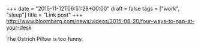+++
date = "2015-11-12T06:51:28+00:00"
draft = false
tags = ["work", "sleep"]
title = "Link post"
+++
http://www.bloomberg.com/news/videos/2015-08-20/four-ways-to-nap-at-your-desk

The Ostrich Pillow is too funny.
